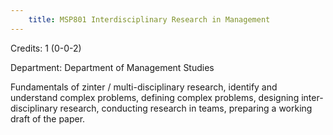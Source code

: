 ```yaml
---
    title: MSP801 Interdisciplinary Research in Management
---
```

Credits: 1 (0-0-2)

Department: Department of Management Studies

Fundamentals of zinter / multi-disciplinary research, identify and understand complex problems, defining complex problems, designing inter-disciplinary research, conducting research in teams, preparing a working draft of the paper.